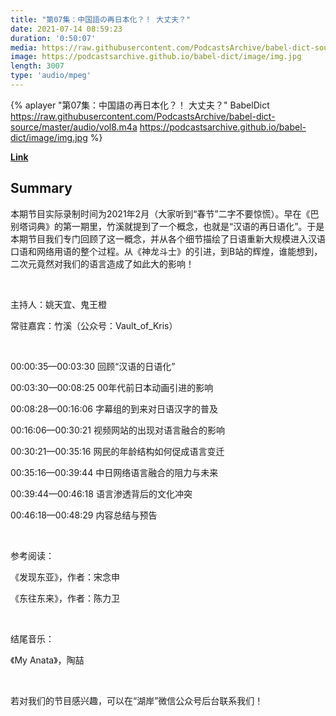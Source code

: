 ```yaml
---
title: "第07集：中国語の再日本化？！ 大丈夫？"
date: 2021-07-14 08:59:23
duration: '0:50:07'
media: https://raw.githubusercontent.com/PodcastsArchive/babel-dict-source/master/audio/vol8.m4a
image: https://podcastsarchive.github.io/babel-dict/image/img.jpg
length: 3007
type: 'audio/mpeg'
---
```


{% aplayer "第07集：中国語の再日本化？！ 大丈夫？" BabelDict  https://raw.githubusercontent.com/PodcastsArchive/babel-dict-source/master/audio/vol8.m4a https://podcastsarchive.github.io/babel-dict/image/img.jpg %}

**[Link](https://www.xiaoyuzhoufm.com/episode/60eea88a26a76c3f65914485)**

## Summary
<p>本期节目实际录制时间为2021年2月（大家听到“春节”二字不要惊慌）。早在《巴别塔词典》的第一期里，竹溪就提到了一个概念，也就是“汉语的再日语化”。于是本期节目我们专门回顾了这一概念，并从各个细节描绘了日语重新大规模进入汉语口语和网络用语的整个过程。从《神龙斗士》的引进，到B站的辉煌，谁能想到，二次元竟然对我们的语言造成了如此大的影响！</p><p><br /></p><p>主持人：姚天宜、鬼王橙</p><p>常驻嘉宾：竹溪（公众号：Vault_of_Kris）</p><p><br /></p><p>00:00:35—00:03:30 回顾“汉语的日语化”</p><p>00:03:30—00:08:25 00年代前日本动画引进的影响</p><p>00:08:28—00:16:06 字幕组的到来对日语汉字的普及</p><p>00:16:06—00:30:21 视频网站的出现对语言融合的影响</p><p>00:30:21—00:35:16 网民的年龄结构如何促成语言变迁</p><p>00:35:16—00:39:44 中日网络语言融合的阻力与未来</p><p>00:39:44—00:46:18 语言渗透背后的文化冲突</p><p>00:46:18—00:48:29 内容总结与预告</p><p><br /></p><p>参考阅读：</p><p>《发现东亚》，作者：宋念申</p><p>《东往东来》，作者：陈力卫</p><p><br /></p><p>结尾音乐：</p><p>《My Anata》，陶喆</p><p><br /></p><p>若对我们的节目感兴趣，可以在“湖岸”微信公众号后台联系我们！</p>
    